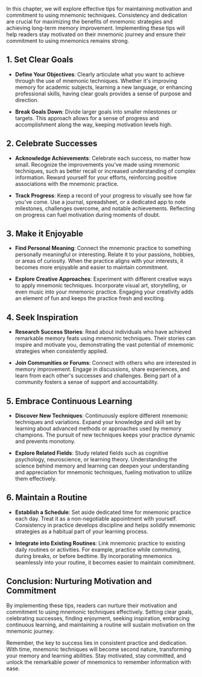 
In this chapter, we will explore effective tips for maintaining motivation and commitment to using mnemonic techniques. Consistency and dedication are crucial for maximizing the benefits of mnemonic strategies and achieving long-term memory improvement. Implementing these tips will help readers stay motivated on their mnemonic journey and ensure their commitment to using mnemonics remains strong.

**1. Set Clear Goals**
----------------------

* **Define Your Objectives**: Clearly articulate what you want to achieve through the use of mnemonic techniques. Whether it's improving memory for academic subjects, learning a new language, or enhancing professional skills, having clear goals provides a sense of purpose and direction.

* **Break Goals Down**: Divide larger goals into smaller milestones or targets. This approach allows for a sense of progress and accomplishment along the way, keeping motivation levels high.

**2. Celebrate Successes**
--------------------------

* **Acknowledge Achievements**: Celebrate each success, no matter how small. Recognize the improvements you've made using mnemonic techniques, such as better recall or increased understanding of complex information. Reward yourself for your efforts, reinforcing positive associations with the mnemonic practice.

* **Track Progress**: Keep a record of your progress to visually see how far you've come. Use a journal, spreadsheet, or a dedicated app to note milestones, challenges overcome, and notable achievements. Reflecting on progress can fuel motivation during moments of doubt.

**3. Make it Enjoyable**
------------------------

* **Find Personal Meaning**: Connect the mnemonic practice to something personally meaningful or interesting. Relate it to your passions, hobbies, or areas of curiosity. When the practice aligns with your interests, it becomes more enjoyable and easier to maintain commitment.

* **Explore Creative Approaches**: Experiment with different creative ways to apply mnemonic techniques. Incorporate visual art, storytelling, or even music into your mnemonic practice. Engaging your creativity adds an element of fun and keeps the practice fresh and exciting.

**4. Seek Inspiration**
-----------------------

* **Research Success Stories**: Read about individuals who have achieved remarkable memory feats using mnemonic techniques. Their stories can inspire and motivate you, demonstrating the vast potential of mnemonic strategies when consistently applied.

* **Join Communities or Forums**: Connect with others who are interested in memory improvement. Engage in discussions, share experiences, and learn from each other's successes and challenges. Being part of a community fosters a sense of support and accountability.

**5. Embrace Continuous Learning**
----------------------------------

* **Discover New Techniques**: Continuously explore different mnemonic techniques and variations. Expand your knowledge and skill set by learning about advanced methods or approaches used by memory champions. The pursuit of new techniques keeps your practice dynamic and prevents monotony.

* **Explore Related Fields**: Study related fields such as cognitive psychology, neuroscience, or learning theory. Understanding the science behind memory and learning can deepen your understanding and appreciation for mnemonic techniques, fueling motivation to utilize them effectively.

**6. Maintain a Routine**
-------------------------

* **Establish a Schedule**: Set aside dedicated time for mnemonic practice each day. Treat it as a non-negotiable appointment with yourself. Consistency in practice develops discipline and helps solidify mnemonic strategies as a habitual part of your learning process.

* **Integrate into Existing Routines**: Link mnemonic practice to existing daily routines or activities. For example, practice while commuting, during breaks, or before bedtime. By incorporating mnemonics seamlessly into your routine, it becomes easier to maintain commitment.

**Conclusion: Nurturing Motivation and Commitment**
---------------------------------------------------

By implementing these tips, readers can nurture their motivation and commitment to using mnemonic techniques effectively. Setting clear goals, celebrating successes, finding enjoyment, seeking inspiration, embracing continuous learning, and maintaining a routine will sustain motivation on the mnemonic journey.

Remember, the key to success lies in consistent practice and dedication. With time, mnemonic techniques will become second nature, transforming your memory and learning abilities. Stay motivated, stay committed, and unlock the remarkable power of mnemonics to remember information with ease.
